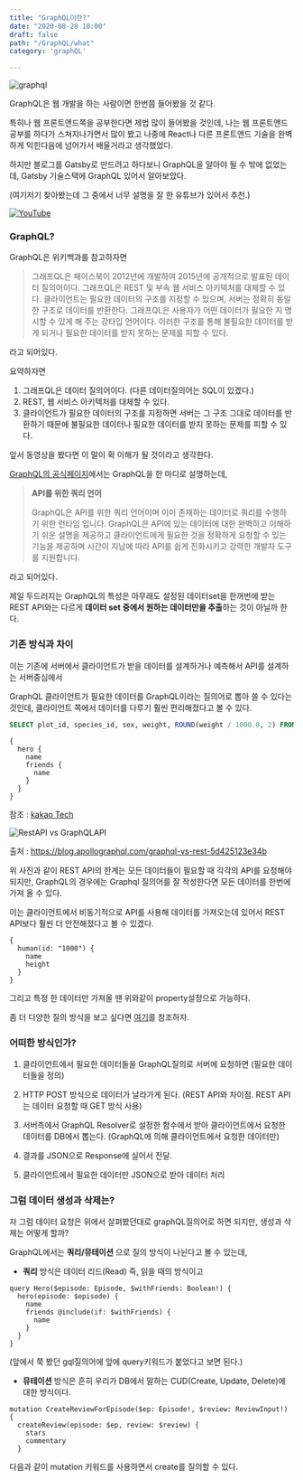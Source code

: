```yaml
---
title: "GraphQL이란?"
date: "2020-08-28 18:00"
draft: false
path: "/GraphQL/what"
category: 'graphQL'

---
```


![graphql](https://graphql-kr.github.io/img/logo.svg)

GraphQL은 웹 개발을 하는 사람이면 한번쯤 들어봤을 것 같다.

특히나 웹 프론트앤드쪽을 공부한다면 제법 많이 들어봤을 것인데,
나는 웹 프론트앤드 공부를 하다가 스쳐지나가면서 많이 봤고 나중에 React나 다른 프론트앤드
기술을 완벽하게 익힌다음에 넘어가서 배울거라고 생각했었다.

하지만 블로그를 Gatsby로 만드려고 하다보니 GraphQL을 알아야 될 수 밖에 없었는데,
Gatsby 기술스택에 GraphQL 있어서 알아보았다.

(여기저기 찾아봤는데 그 중에서 너무 설명을 잘 한 유튜브가 있어서 추천.)

[![YouTube](http://img.youtube.com/vi/EkWI6Ru8lFQ/0.jpg)](https://www.youtube.com/watch?v=EkWI6Ru8lFQ)



### GraphQL?

GraphQL은 위키백과를 참고하자면

> 그래프QL은 페이스북이 2012년에 개발하여 2015년에 공개적으로 발표된 데이터 질의어이다. 그래프QL은 REST 및 부속 웹 서비스 아키텍처를 대체할 수 있다. 클라이언트는 필요한 데이터의 구조를 지정할 수 있으며, 서버는 정확히 동일한 구조로 데이터를 반환한다. 그래프QL은 사용자가 어떤 데이터가 필요한 지 명시할 수 있게 해 주는 강타입 언어이다. 이러한 구조를 통해 불필요한 데이터를 받게 되거나 필요한 데이터를 받지 못하는 문제를 피할 수 있다.

라고 되어있다.

요약하자면

1. 그래프QL은 데이터 질의어이다. (다른 데이터질의어는 SQL이 있겠다.)
2. REST, 웹 서비스 아키텍처를 대체할 수 있다.
3. 클라이언트가 필요한 데이터의 구조를 지정하면 서버는 그 구조 그대로 데이터를 반환하기 때문에
   불필요한 데이터나 필요한 데이터를 받지 못하는 문제를 피할 수 있다.

앞서 동영상을 봤다면 이 말이 확 이해가 될 것이라고 생각한다.

[GraphQL의 공식페이지]("https://graphql.org")에서는 GraphQL을 한 마디로 설명하는데,

> **API를 위한 쿼리 언어**
>
> GraphQL은 API를 위한 쿼리 언어이며 이미 존재하는 데이터로 쿼리를 수행하기 위한 런타임 입니다. GraphQL은 API에 있는 데이터에 대한 완벽하고 이해하기 쉬운 설명을 제공하고 클라이언트에게 필요한 것을 정확하게 요청할 수 있는 기능을 제공하며 시간이 지남에 따라 API를 쉽게 진화시키고 강력한 개발자 도구를 지원합니다.

라고 되어있다.

제일 두드러지는 GraphQL의 특성은 아무래도 설정된 데이터set을 한꺼번에 받는 REST API와는 다르게 **데이터 set 중에서 원하는 데이터만을 추출**하는 것이 아닐까 한다.



### 기존 방식과 차이

이는 기존에 서버에서 클라이언트가 받을 데이터를 설계하거나 예측해서 API를 설계하는 서버중심에서 

GraphQL 클라이언트가 필요한 데이터를 GraphQL이라는 질의어로 뽑아 쓸 수 있다는 것인데, 클라이언트 쪽에서 데이터를 다루기 훨씬 편리해졌다고 볼 수 있다.

```sql
SELECT plot_id, species_id, sex, weight, ROUND(weight / 1000.0, 2) FROM surveys;
```

```gql
{
  hero {
    name
    friends {
      name
    }
  }
}
```

참조 : [kakao Tech](https://tech.kakao.com/2019/08/01/graphql-basic/)



![RestAPI vs GraphQLAPI](http://tech.kakao.com/files/graphql-mobile-api.png)

출처 : https://blog.apollographql.com/graphql-vs-rest-5d425123e34b

위 사진과 같이 REST API의 한계는 모든 데이터들이 필요할 때 각각의 API를 요청해야 되지만, GraphQL의 경우에는 Graphql 질의어를 잘 작성한다면 모든 데이터를 한번에 가져 올 수 있다.

이는 클라이언트에서 비동기적으로 API를 사용해 데이터를 가져오는데 있어서 REST API보다 훨씬 더 안전해졌다고 볼 수 있겠다.

```gpl
{
  human(id: "1000") {
    name
    height
  }
}

```

그리고 특정 한 데이터만 가져올 땐 위와같이 property설정으로 가능하다.

좀 더 다양한 질의 방식을 보고 싶다면
[여기](https://bricoler.tistory.com/2)를 참조하자.

### 어떠한 방식인가?

1. 클라이언트에서 필요한 데이터들을 GraphQL질의로 서버에 요청하면
   (필요한 데이터들을 정의)

2. HTTP POST 방식으로 데이터가 날라가게 된다.
   (REST API와 차이점. REST API는 데이터 요청할 때 GET 방식 사용)
3. 서버측에서 GraphQL Resolver로 설정한 함수에서 받아 클라이언트에서 요청한 데이터를 DB에서 뽑는다.
   (GraphQL에 의해 클라이언트에서 요청한 데이터만)

4. 결과를 JSON으로 Response에 실어서 전달.

5. 클라이언트에서 필요한 데이터만 JSON으로 받아 데이터 처리



### 그럼 데이터 생성과 삭제는?

자 그럼 데이터 요청은 위에서 살펴봤던대로 graphQL질의어로 하면 되지만, 생성과 삭제는 어떻게 할까?

GraphQL에서는 **쿼리/뮤테이션** 으로 질의 방식이 나뉜다고 볼 수 있는데,

- **쿼리** 방식은 데이터 리드(Read) 즉, 읽을 때의 방식이고

```gql
query Hero($episode: Episode, $withFriends: Boolean!) {
  hero(episode: $episode) {
    name
    friends @include(if: $withFriends) {
      name
    }
  }
}
```

(앞에서 쭉 봤던 gql질의어에 앞에 query키워드가 붙었다고 보면 된다.)

- **뮤테이션** 방식은 흔히 우리가 DB에서 말하는 CUD(Create, Update, Delete)에 대한 방식이다.

```gql
mutation CreateReviewForEpisode($ep: Episode!, $review: ReviewInput!) {
  createReview(episode: $ep, review: $review) {
    stars
    commentary
  }
```

다음과 같이 mutation 키워드를 사용하면서 create를 질의할 수 있다.


